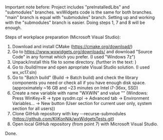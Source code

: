 ﻿Important note before:
Project includes "preInstalledLibs" and "submodules" branches. wxWidgets code is the same for both branches. "main" branch is equal with "submodules" branch.
Setting up and working with the "submodules" branch is easier. Doing steps 1, 7 and 8 will be enough.

Steps of workplace preparation (Microsoft Visual Studio):
1. Download and install CMake (https://cmake.org/download/)
2. Go to https://www.wxwidgets.org/downloads/ and download "Source Code" in any format which you prefer. (I used "Windows 7z")
3. Unpack/install this file to some directory. (further in the text: <wxDirPath>)
4. Go to <wxDirPath>/build/msw and open apropriate Visual Studio solution. (I used wx_vc17.sln)
5. Go to "Batch build" (Build -> Batch build) and check the library components you need or check all if you have enough disk space. (approximately ~16 GB and ~23 minutes on Intel i7-36xx, SSD)
6. Create a new variable with name "WXWIN" and value "<wxDirPath>" (Windows: Press WinKey+R -> type sysdm.cpl -> Advanced tab -> Environment Variables... -> New button (User section for current user only, system section for all users))
7. Clone GitHub repository with key --recurse-submodules (https://github.com/KliKonNik/wxWidgetsTests.git) 
8. Open local GitHub repository (from point 7) with Microsoft Visual Studio.

Done.
